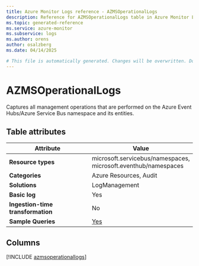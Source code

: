 ```yaml
---
title: Azure Monitor Logs reference - AZMSOperationalLogs
description: Reference for AZMSOperationalLogs table in Azure Monitor Logs.
ms.topic: generated-reference
ms.service: azure-monitor
ms.subservice: logs
ms.author: orens
author: osalzberg
ms.date: 04/14/2025

# This file is automatically generated. Changes will be overwritten. Do not change this file directly.
---
```


# AZMSOperationalLogs

Captures all management operations that are performed on the Azure Event Hubs/Azure Service Bus namespace and its entities.


## Table attributes

|Attribute|Value|
|---|---|
|**Resource types**|microsoft.servicebus/namespaces,<br>microsoft.eventhub/namespaces|
|**Categories**|Azure Resources, Audit|
|**Solutions**| LogManagement|
|**Basic log**|Yes|
|**Ingestion-time transformation**|No|
|**Sample Queries**|[Yes](/azure/azure-monitor/reference/queries/azmsoperationallogs)|



## Columns
  
[!INCLUDE [azmsoperationallogs](~/reusable-content/ce-skilling/azure/includes/azure-monitor/reference/tables/azmsoperationallogs-include.md)]
